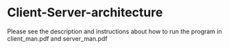 # Client-Server-architecture

Please see the description and instructions about how to run the program in client_man.pdf and server_man.pdf
